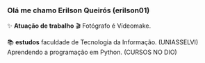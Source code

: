 ###  Olá me chamo Erilson Queirós (erilson01)  ###

✨ **Atuação de trabalho**
  🎬 Fotógrafo é Vídeomake.

  📚 **estudos**
  faculdade de Tecnologia da Informação.
 (UNIASSELVI)
  Aprendendo a programação em Python.
  (CURSOS NO DIO)
  
  
